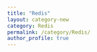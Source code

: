 ```yaml
---
title: "Redis"
layout: category-new
category: Redis
permalink: /category/Redis/
author_profile: true
---
```

